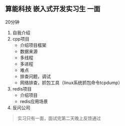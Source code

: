 ## 算能科技 嵌入式开发实习生 一面
20分钟
1. 自我介绍
2. cpp项目
    - 介绍项目框架
    - 数据来源
    - 多线程
    - 多进程
    - 难点
    - 排查问题，调试
    - 网络排查，抓包工具（linux系统抓包命令tcpdump）
3. redis项目
    - 介绍项目
    - redis应用场景
4. 反问公司

> 实习只有一面，面试完第二天晚上反馈通过
